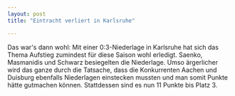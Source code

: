 ```yaml
---
layout: post
title: "Eintracht verliert in Karlsruhe"

---
```


Das war's dann wohl: Mit einer 0:3-Niederlage in Karlsruhe hat sich das Thema Aufstieg zumindest für diese Saison wohl erledigt. Saenko, Masmanidis und Schwarz besiegelten die Niederlage. Umso ärgerlicher wird das ganze durch die Tatsache, dass die Konkurrenten Aachen und Duisburg ebenfalls Niederlagen einstecken mussten und man somit Punkte hätte gutmachen können. Stattdessen sind es nun 11 Punkte bis Platz 3. 


